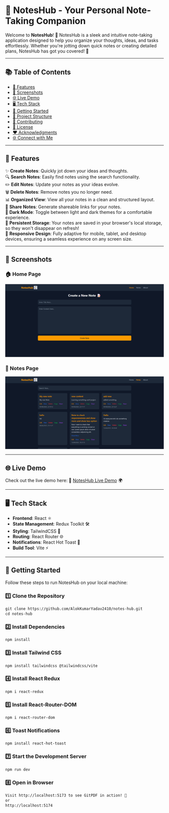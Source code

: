 # 📝 NotesHub - Your Personal Note-Taking Companion

Welcome to **NotesHub**! 🎉 NotesHub is a sleek and intuitive note-taking application designed to help you organize your thoughts, ideas, and tasks effortlessly. Whether you're jotting down quick notes or creating detailed plans, NotesHub has got you covered! 🚀

---

## 📚 Table of Contents

- [🌟 Features](#-features)
- [🎨 Screenshots](#-screenshots)
- [🌐 Live Demo](#-live-demo)
- [🖥️ Tech Stack](#️-tech-stack)
- [🚀 Getting Started](#-getting-started)
- [📂 Project Structure](#-project-structure)
- [🤝 Contributing](#-contributing)
- [📜 License](#-license)
- [❤️ Acknowledgments](#%EF%B8%8F-acknowledgments)
- [🌐 Connect with Me](#-connect-with-me)

---

## 🌟 Features

✨ **Create Notes**: Quickly jot down your ideas and thoughts.  
🔍 **Search Notes**: Easily find notes using the search functionality.  
✏️ **Edit Notes**: Update your notes as your ideas evolve.  
🗑️ **Delete Notes**: Remove notes you no longer need.  
📊 **Organized View**: View all your notes in a clean and structured layout.  
🔗 **Share Notes**: Generate shareable links for your notes.  
🌙 **Dark Mode**: Toggle between light and dark themes for a comfortable experience.  
💾 **Persistent Storage**: Your notes are saved in your browser's local storage, so they won't disappear on refresh!  
📱 **Responsive Design**: Fully adaptive for mobile, tablet, and desktop devices, ensuring a seamless experience on any screen size.  

---

## 🎨 Screenshots

### 🏠 Home Page
![Home Page](src/assets/home.png)

### 📝 Notes Page
![Notes Page](src/assets/notes.png)

---

## 🌐 Live Demo

Check out the live demo here: 🔗 [NotesHub Live Demo](https://notes-hub.vercel.app) 🌍

---

## 🖥️ Tech Stack

- **Frontend**: React ⚛️  
- **State Management**: Redux Toolkit 🛠️  
- **Styling**: TailwindCSS 🎨  
- **Routing**: React Router 🌐  
- **Notifications**: React Hot Toast 🔔  
- **Build Tool**: Vite ⚡  

---

## 🚀 Getting Started

Follow these steps to run NotesHub on your local machine:

### 1️⃣ Clone the Repository

    git clone https://github.com/AlokKumarYadav2410/notes-hub.git
    cd notes-hub

### 2️⃣ Install Dependencies
    npm install

### 3️⃣ Install Tailwind CSS
    npm install tailwindcss @tailwindcss/vite

### 4️⃣ Install React Redux
    npm i react-redux

### 5️⃣ Install  React-Router-DOM
    npm i react-router-dom

### 6️⃣ Toast Notifications
    npm install react-hot-toast

### 7️⃣ Start the Development Server
    npm run dev

### 8️⃣ Open in Browser
    Visit http://localhost:5173 to see GitPDF in action! 🎉
    or
    http://localhost:5174
